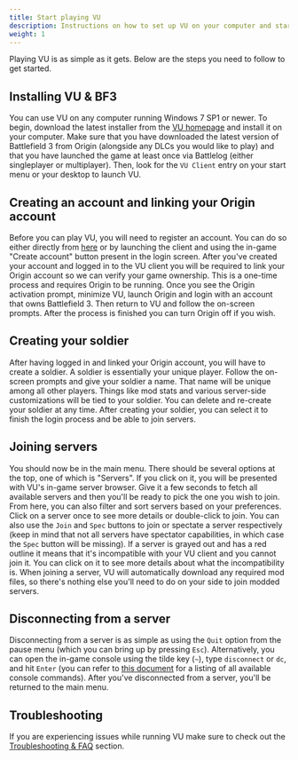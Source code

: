 ```yaml
---
title: Start playing VU
description: Instructions on how to set up VU on your computer and start playing online.
weight: 1
---
```


Playing VU is as simple as it gets. Below are the steps you need to follow to get started.

## Installing VU & BF3

You can use VU on any computer running Windows 7 SP1 or newer. To begin, download the latest installer from the [VU homepage](https://veniceunleashed.net/) and install it on your computer. Make sure that you have downloaded the latest version of Battlefield 3 from Origin (alongside any DLCs you would like to play) and that you have launched the game at least once via Battlelog (either singleplayer or multiplayer). Then, look for the `VU Client` entry on your start menu or your desktop to launch VU.

## Creating an account and linking your Origin account

Before you can play VU, you will need to register an account. You can do so either directly from [here](https://veniceunleashed.net/signup) or by launching the client and using the in-game "Create account" button present in the login screen. After you've created your account and logged in to the VU client you will be required to link your Origin account so we can verify your game ownership. This is a one-time process and requires Origin to be running. Once you see the Origin activation prompt, minimize VU, launch Origin and login with an account that owns Battlefield 3. Then return to VU and follow the on-screen prompts. After the process is finished you can turn Origin off if you wish.

## Creating your soldier

After having logged in and linked your Origin account, you will have to create a soldier. A soldier is essentially your unique player. Follow the on-screen prompts and give your soldier a name. That name will be unique among all other players. Things like mod stats and various server-side customizations will be tied to your soldier. You can delete and re-create your soldier at any time. After creating your soldier, you can select it to finish the login process and be able to join servers.

## Joining servers

You should now be in the main menu. There should be several options at the top, one of which is "Servers". If you click on it, you will be presented with VU's in-game server browser. Give it a few seconds to fetch all available servers and then you'll be ready to pick the one you wish to join. From here, you can also filter and sort servers based on your preferences. Click on a server once to see more details or double-click to join. You can also use the `Join` and `Spec` buttons to join or spectate a server respectively (keep in mind that not all servers have spectator capabilities, in which case the `Spec` button will be missing). If a server is grayed out and has a red outline it means that it's incompatible with your VU client and you cannot join it. You can click on it to see more details about what the incompatibility is. When joining a server, VU will automatically download any required mod files, so there's nothing else you'll need to do on your side to join modded servers.

## Disconnecting from a server

Disconnecting from a server is as simple as using the `Quit` option from the pause menu (which you can bring up by pressing `Esc`). Alternatively, you can open the in-game console using the tilde key (`~`), type `disconnect` or `dc`, and hit `Enter` (you can refer to [this document](/general/commands) for a listing of all available console commands). After you've disconnected from a server, you'll be returned to the main menu.

## Troubleshooting

If you are experiencing issues while running VU make sure to check out the [Troubleshooting & FAQ](/troubleshooting) section.